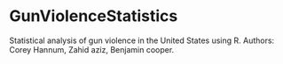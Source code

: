 # GunViolenceStatistics
Statistical analysis of gun violence in the United States using R.
Authors: Corey Hannum, Zahid aziz, Benjamin cooper.
